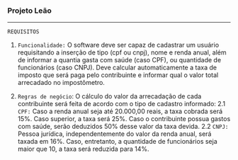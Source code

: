 ### Projeto Leão
---
`REQUISITOS`
1. `Funcionalidade:` O software deve ser capaz de cadastrar um usuário requisitando a inserção de tipo (cpf ou cnpj), nome e renda anual, além de informar a quantia gasta com saúde (caso CPF), ou quantidade de funcionários (caso CNPJ). Deve calcular automaticamente a taxa de imposto que será paga pelo contribuinte e informar qual o valor total arrecadado no impostômetro.

3. `Regras de negócio`: O cálculo do valor da arrecadação de cada contribuinte será feita de acordo com o tipo de cadastro informado:
2.1 `CPF:` Caso a renda anual seja até 20.000,00 reais, a taxa cobrada será 15%. Caso superior, a taxa será 25%. Caso o contribuinte possua gastos com saúde, serão deduzidos 50% desse valor da taxa devida.
2.2 `CNPJ:` Pessoa jurídica, independentemente do valor da renda anual, será taxada em 16%. Caso, entretanto, a quantidade de funcionários seja maior que 10, a taxa será reduzida para 14%.

